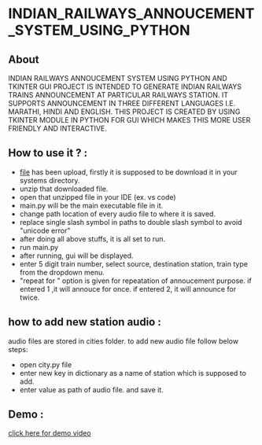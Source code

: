 # INDIAN_RAILWAYS_ANNOUCEMENT_SYSTEM_USING_PYTHON
## About
INDIAN RAILWAYS ANNOUCEMENT SYSTEM USING PYTHON AND TKINTER GUI PROJECT IS INTENDED TO GENERATE INDIAN RAILWAYS TRAINS ANNOUNCEMENT AT PARTICULAR RAILWAYS STATION.
IT SUPPORTS ANNOUNCEMENT IN THREE DIFFERENT LANGUAGES I.E. MARATHI, HINDI AND ENGLISH. THIS PROJECT IS CREATED BY USING TKINTER MODULE IN PYTHON FOR GUI WHICH MAKES THIS MORE USER FRIENDLY AND INTERACTIVE.
## How to use it ? :
* [file](FILES.zip) has been upload, firstly it is supposed to be download it in your systems directory.
* unzip that downloaded file.
* open that unzipped file in your IDE (ex. vs code)
* main.py will be the main executable file in it.
* change path location of every audio file to where it is saved.
* replace single slash symbol in paths to double slash symbol to avoid "unicode error"
* after doing all above stuffs, it is all set to run.
* run main.py
* after running, gui will be displayed.
* enter 5 digit train number, select source, destination station, train type from the dropdown menu. 
* "repeat for " option is given for repeatation of annoucement purpose. if entered 1 ,it will annouce for once. if entered 2, it will announce for twice.

 ## how to add new station audio :
 audio files are stored in cities folder. to add new audio file follow below steps:
 * open city.py file
 * enter new key in dictionary as a name of station which is supposed to add.
 * enter value as path of audio file. and save it.

## Demo :
[click here for demo video](https://drive.google.com/file/d/1OgRMOcPisCWVJ3_7nSv0pWA332TFCBfv/view?usp=drive_link)
